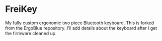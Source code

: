 # FreiKey
My fully custom ergonomic two piece Bluetooth keyboard. This is forked from the ErgoBlue repository. I'll add details about the keyboard after I get the firmware cleaned up.
